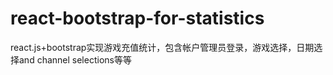 # react-bootstrap-for-statistics
react.js+bootstrap实现游戏充值统计，包含帐户管理员登录，游戏选择，日期选择and channel selections等等
